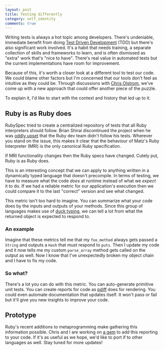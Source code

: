 ```yaml
---
layout: post
title: Testing differently
category: self_identity
comments: true
---
```


Writing tests is always a hot topic among developers. There's undeniable, immediate benefit from doing [Test Driven Development](http://en.wikipedia.org/wiki/Test-driven_development) (TDD) but there's also significant work involved. It's a habit that needs training, a separate collection of skills and frameworks to learn, and is often dismissed as "extra" work that's "nice to have". There's real value in automated tests but the current implementations have room for improvement.

Because of this, it's worth a closer look at a different tool to test our code. We could blame other factors but I'm concerned that our tools don't feel as intuitive as they could be. Through discussions with [Chris Olstrom](github.com/colstrom), we've come up with a new approach that could offer another piece of the puzzle.

To explain it, I'd like to start with the context and history that led up to it.

## Ruby is as Ruby does

RubySpec tried to create a centralized repository of tests that all Ruby interpreters should follow. Brian Shirai discontinued the project when he was [oddly upset](http://rubini.us/2014/12/31/matz-s-ruby-developers-don-t-use-rubyspec/) that the Ruby dev team didn't follow his tests. Wherever you stand on the issue, this makes it clear that the behaviour of Matz's Ruby Interpreter (MRI) is the only canonical Ruby specification.

If MRI functionality changes then the Ruby specs have changed. Cutely put, Ruby is as Ruby does.

This is an interesting concept that we can apply to anything written in a dynamically typed language that doesn't precompile. In terms of testing, we have to measure what the code *does* at runtime instead of what we *expect* it to do. If we had a reliable metric for our application's execution then we could compare it to the last "correct" version and see what changed.

This metric isn't too hard to imagine. You can summarize what your code does by the inputs and outputs of your methods. Since this group of languages makes use of [duck typing](http://en.wikipedia.org/wiki/Duck_typing), we can tell a lot from what the returned object is expected to respond to.

### An example

Imagine that these metrics tell me that my `foo_method` always gets passed a `String` and outputs a `Hash` that must respond to `puts`. Then I update my code and it now tells me my custom `parse_array` method gets called on the output as well. Now I know that I've unexpectedly broken my object chain and I have to fix my code.

### So what?

There's a lot you can do with this metric. You can auto-generate primitive unit tests. You can create reports for code as [pdiff](http://mattjibson.com/blog/2013/06/11/perceptual-diffs-at-stack-overflow/) does for rendering. You could even automate documentation that updates itself. It won't pass or fail but it'll give you new insights to improve your code.

## Prototype

Ruby's recent additions to metaprogramming make gathering this information possible. Chris and I are working on [a gem](https://github.com/colstrom/self_identity) to add this reporting to your code. If it's as useful as we hope, we'd like to port if to other languages as well. Stay tuned for more updates!
